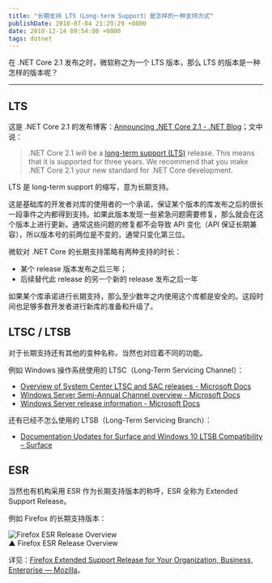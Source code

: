 ```yaml
---
title: "长期支持 LTS（Long-term Support）是怎样的一种支持方式"
publishDate: 2018-07-04 21:29:29 +0800
date: 2018-12-14 09:54:00 +0800
tags: dotnet
---
```


在 .NET Core 2.1 发布之时，微软称之为一个 LTS 版本，那么 LTS 的版本是一种怎样的版本呢？

---

<div id="toc"></div>

## LTS

这是 .NET Core 2.1 的发布博客：[Announcing .NET Core 2.1 - .NET Blog](https://blogs.msdn.microsoft.com/dotnet/2018/05/30/announcing-net-core-2-1/)；文中说：

> .NET Core 2.1 will be a [long-term support (LTS)](https://github.com/dotnet/core/blob/master/microsoft-support.md) release. This means that it is supported for three years. We recommend that you make .NET Core 2.1 your new standard for .NET Core development.

LTS 是 long-term support 的缩写，意为长期支持。

这是基础库的开发者对库的使用者的一个承诺，保证某个版本的库发布之后的很长一段事件之内都得到支持。如果此版本发现一些紧急问题需要修复，那么就会在这个版本上进行更新。通常这些问题的修复都不会导致 API 变化（API 保证长期兼容），所以版本号的前两位是不变的，通常只变化第三位。

微软对 .NET Core 的长期支持策略有两种支持的时长：

- 某个 release 版本发布之后三年；
- 后续替代此 release 的另一个新的 release 发布之后一年

如果某个库承诺进行长期支持，那么至少数年之内使用这个库都是安全的。这段时间也足够多数开发者进行新库的准备和升级了。

## LTSC / LTSB

对于长期支持还有其他的变种名称，当然也对应着不同的功能。

例如 Windows 操作系统使用的 LTSC（Long-Term Servicing Channel）：

- [Overview of System Center LTSC and SAC releases - Microsoft Docs](https://docs.microsoft.com/en-us/system-center/ltsc-and-sac-overview#long-term-servicing-channel-ltsc?wt.mc_id=MVP)
- [Windows Server Semi-Annual Channel overview - Microsoft Docs](https://docs.microsoft.com/en-us/windows-server/get-started/semi-annual-channel-overview#long-term-servicing-channel-ltsc?wt.mc_id=MVP)
- [Windows Server release information - Microsoft Docs](https://docs.microsoft.com/en-us/windows-server/get-started/windows-server-release-info?wt.mc_id=MVP)

还有已经不怎么使用的 LTSB（Long-Term Servicing Branch）：

- [Documentation Updates for Surface and Windows 10 LTSB Compatibility – Surface](https://blogs.technet.microsoft.com/surface/2017/04/11/documentation-updates-for-surface-and-windows-10-ltsb-compatibility/)

## ESR

当然也有机构采用 ESR 作为长期支持版本的称呼，ESR 全称为 Extended Support Release。

例如 Firefox 的长期支持版本：

![Firefox ESR Release Overview](https://www.mozilla.org/media/img/firefox/organizations/release-overview.d8ca18efe06f.png)  
▲ Firefox ESR Release Overview

详见：[Firefox Extended Support Release for Your Organization, Business, Enterprise — Mozilla](https://www.mozilla.org/en-US/firefox/organizations/)。
